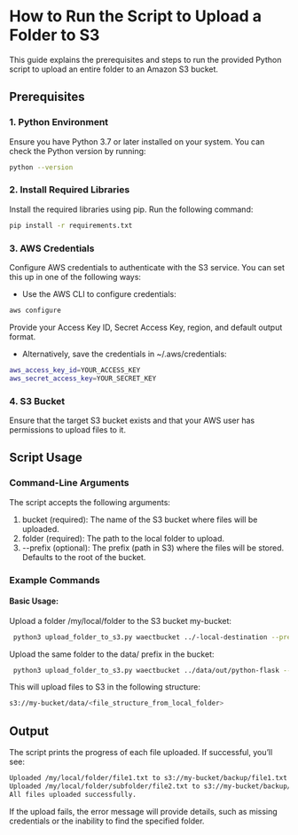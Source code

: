 # How to Run the Script to Upload a Folder to S3
This guide explains the prerequisites and steps to run the provided Python script to upload an entire folder to an Amazon S3 bucket.

## Prerequisites
### 1. Python Environment
Ensure you have Python 3.7 or later installed on your system.
You can check the Python version by running:
```bash
python --version
```
### 2. Install Required Libraries
Install the required libraries using pip. Run the following command:
```bash
pip install -r requirements.txt
```
### 3. AWS Credentials
Configure AWS credentials to authenticate with the S3 service. You can set this up in one of the following ways:
- Use the AWS CLI to configure credentials:

```bash
aws configure
```
Provide your Access Key ID, Secret Access Key, region, and default output format.

- Alternatively, save the credentials in ~/.aws/credentials:
```bash
aws_access_key_id=YOUR_ACCESS_KEY
aws_secret_access_key=YOUR_SECRET_KEY
```
### 4. S3 Bucket
Ensure that the target S3 bucket exists and that your AWS user has permissions to upload files to it.

## Script Usage
### Command-Line Arguments
The script accepts the following arguments:

1. bucket (required): The name of the S3 bucket where files will be uploaded.
2. folder (required): The path to the local folder to upload.
3. --prefix (optional): The prefix (path in S3) where the files will be stored. Defaults to the root of the bucket.

### Example Commands
#### Basic Usage:
Upload a folder /my/local/folder to the S3 bucket my-bucket:

```bash
 python3 upload_folder_to_s3.py waectbucket ../-local-destination --prefix /s3-destination
````

Upload the same folder to the data/ prefix in the bucket:

```bash
 python3 upload_folder_to_s3.py waectbucket ../data/out/python-flask --prefix data/out/python-flask
```
This will upload files to S3 in the following structure:

```bash
s3://my-bucket/data/<file_structure_from_local_folder>
```
## Output
The script prints the progress of each file uploaded. If successful, you’ll see:

```bash
Uploaded /my/local/folder/file1.txt to s3://my-bucket/backup/file1.txt
Uploaded /my/local/folder/subfolder/file2.txt to s3://my-bucket/backup/subfolder/file2.txt
All files uploaded successfully.
```
If the upload fails, the error message will provide details, such as missing credentials or the inability to find the specified folder.

